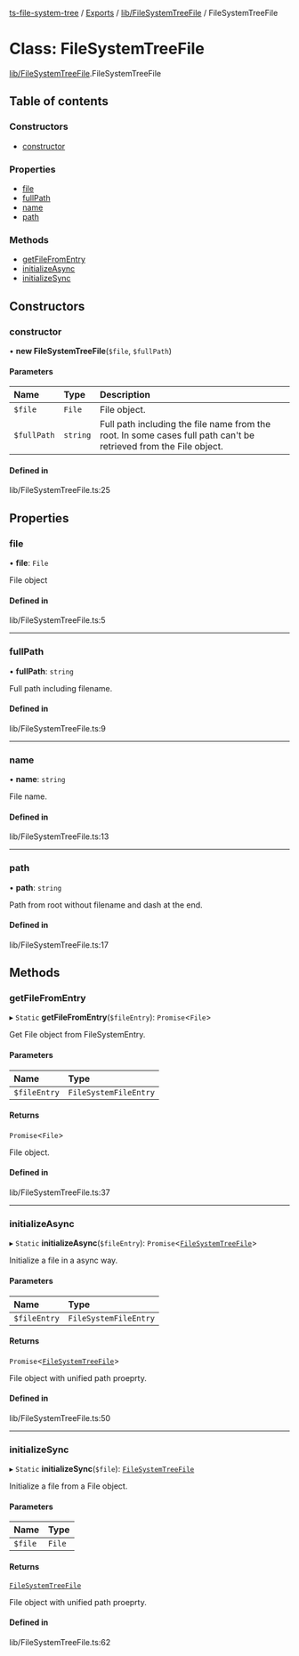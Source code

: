 [ts-file-system-tree](../README.md) / [Exports](../modules.md) / [lib/FileSystemTreeFile](../modules/lib_FileSystemTreeFile.md) / FileSystemTreeFile

# Class: FileSystemTreeFile

[lib/FileSystemTreeFile](../modules/lib_FileSystemTreeFile.md).FileSystemTreeFile

## Table of contents

### Constructors

- [constructor](lib_FileSystemTreeFile.FileSystemTreeFile.md#constructor)

### Properties

- [file](lib_FileSystemTreeFile.FileSystemTreeFile.md#file)
- [fullPath](lib_FileSystemTreeFile.FileSystemTreeFile.md#fullpath)
- [name](lib_FileSystemTreeFile.FileSystemTreeFile.md#name)
- [path](lib_FileSystemTreeFile.FileSystemTreeFile.md#path)

### Methods

- [getFileFromEntry](lib_FileSystemTreeFile.FileSystemTreeFile.md#getfilefromentry)
- [initializeAsync](lib_FileSystemTreeFile.FileSystemTreeFile.md#initializeasync)
- [initializeSync](lib_FileSystemTreeFile.FileSystemTreeFile.md#initializesync)

## Constructors

### constructor

• **new FileSystemTreeFile**(`$file`, `$fullPath`)

#### Parameters

| Name | Type | Description |
| :------ | :------ | :------ |
| `$file` | `File` | File object. |
| `$fullPath` | `string` | Full path including the file name from the root. In some cases full path can't be retrieved from the File object. |

#### Defined in

lib/FileSystemTreeFile.ts:25

## Properties

### file

• **file**: `File`

File object

#### Defined in

lib/FileSystemTreeFile.ts:5

___

### fullPath

• **fullPath**: `string`

Full path including filename.

#### Defined in

lib/FileSystemTreeFile.ts:9

___

### name

• **name**: `string`

File name.

#### Defined in

lib/FileSystemTreeFile.ts:13

___

### path

• **path**: `string`

Path from root without filename and dash at the end.

#### Defined in

lib/FileSystemTreeFile.ts:17

## Methods

### getFileFromEntry

▸ `Static` **getFileFromEntry**(`$fileEntry`): `Promise`<`File`\>

Get File object from FileSystemEntry.

#### Parameters

| Name | Type |
| :------ | :------ |
| `$fileEntry` | `FileSystemFileEntry` |

#### Returns

`Promise`<`File`\>

File object.

#### Defined in

lib/FileSystemTreeFile.ts:37

___

### initializeAsync

▸ `Static` **initializeAsync**(`$fileEntry`): `Promise`<[`FileSystemTreeFile`](lib_FileSystemTreeFile.FileSystemTreeFile.md)\>

Initialize a file in a async way.

#### Parameters

| Name | Type |
| :------ | :------ |
| `$fileEntry` | `FileSystemFileEntry` |

#### Returns

`Promise`<[`FileSystemTreeFile`](lib_FileSystemTreeFile.FileSystemTreeFile.md)\>

File object with unified path proeprty.

#### Defined in

lib/FileSystemTreeFile.ts:50

___

### initializeSync

▸ `Static` **initializeSync**(`$file`): [`FileSystemTreeFile`](lib_FileSystemTreeFile.FileSystemTreeFile.md)

Initialize a file from a File object.

#### Parameters

| Name | Type |
| :------ | :------ |
| `$file` | `File` |

#### Returns

[`FileSystemTreeFile`](lib_FileSystemTreeFile.FileSystemTreeFile.md)

File object with unified path proeprty.

#### Defined in

lib/FileSystemTreeFile.ts:62

